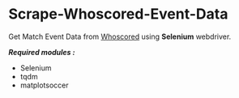 # Scrape-Whoscored-Event-Data

Get Match Event Data from [Whoscored](http://whoscored.com/ "Whoscored") using **Selenium** webdriver.  

**_Required modules :_**
* Selenium
* tqdm
* matplotsoccer


